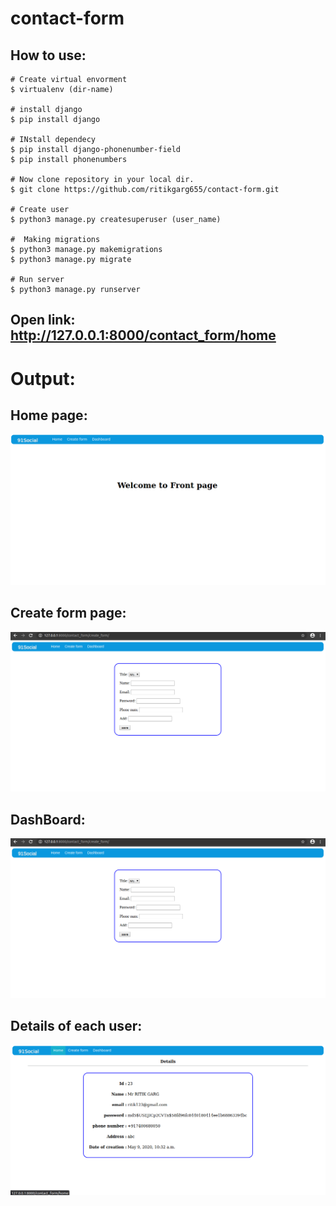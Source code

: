 # contact-form

## How to use:
```base
# Create virtual envorment
$ virtualenv (dir-name)

# install django
$ pip install django

# INstall dependecy
$ pip install django-phonenumber-field
$ pip install phonenumbers

# Now clone repository in your local dir.
$ git clone https://github.com/ritikgarg655/contact-form.git

# Create user
$ python3 manage.py createsuperuser (user_name)

#  Making migrations
$ python3 manage.py makemigrations
$ python3 manage.py migrate

# Run server
$ python3 manage.py runserver
```

## Open link: http://127.0.0.1:8000/contact_form/home

# Output:
## Home page: 
  ![Home Page](/images/home_page.png)
## Create form page:
  ![Create form Page](/images/create_form.png)
## DashBoard:
  ![DashBoard Page](/images/create_form.png)
## Details of each user:
  ![Details Page](/images/details.png)
